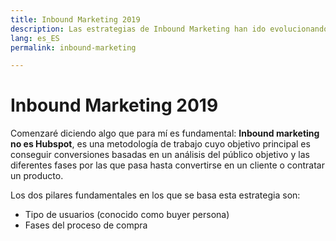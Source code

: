 ```yaml
---
title: Inbound Marketing 2019
description: Las estrategias de Inbound Marketing han ido evolucionando durante los últimos años. Aprende a sacar el máximo rendimiento
lang: es_ES
permalink: inbound-marketing

---
```


# Inbound Marketing 2019

Comenzaré diciendo algo que para mí es fundamental: **Inbound marketing no es Hubspot**, es una metodología de trabajo cuyo objetivo principal es conseguir conversiones basadas en un análisis del público objetivo y las diferentes fases por las que pasa hasta convertirse en un cliente o contratar un producto.

Los dos pilares fundamentales en los que se basa esta estrategia son:

 - Tipo de usuarios (conocido como buyer persona)
 - Fases del proceso de compra

<!--stackedit_data:
eyJoaXN0b3J5IjpbLTEzMTU4MTQ2MjldfQ==
-->